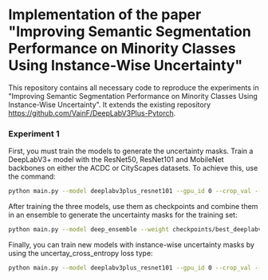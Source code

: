 # Implementation of the paper "Improving Semantic Segmentation Performance on Minority Classes Using Instance-Wise Uncertainty"

This repository contains all necessary code to reproduce the experiments in "Improving Semantic Segmentation Performance on Minority Classes Using Instance-Wise Uncertainty". It extends the existing repository https://github.com/VainF/DeepLabV3Plus-Pytorch.

### Experiment 1

First, you must train the models to generate the uncertainty masks. Train a DeepLabV3+ model with the ResNet50, ResNet101 and MobileNet backbones on either the ACDC or CityScapes datasets. To achieve this, use the command:
```bash
python main.py --model deeplabv3plus_resnet101 --gpu_id 0 --crop_val --lr 0.0001 --crop_size 768 --batch_size 2 --val_batch_size 1 --output_stride 16 --dataset cityscapes --data_root ./datasets/data/cityscapes --total_itrs 50000 --random_seed -1
```
After training the three models, use them as checkpoints and combine them in an ensemble to generate the uncertainty masks for the training set:
```bash
python main.py --model deep_ensemble --weight checkpoints/best_deeplabv3plus_resnet101_cityscapes_os16_seed7830581.pth --weight checkpoints/best_deeplabv3plus_mobilenet_cityscapes_os16_seed6009574.pth --weight checkpoints/best_deeplabv3plus_resnet50_cityscapes_os16_seed8344116.pth --gpu_id 0 --crop_val --lr 0.0001 --crop_size 768 --batch_size 1 --val_batch_size 1 --output_stride 16 --dataset cityscapes --data_root ./datasets/data/cityscapes --make_uncertainty_masks
```
Finally, you can train new models with instance-wise uncertainty masks by using the uncertay_cross_entropy loss type:
```bash
python main.py --model deeplabv3plus_resnet101 --gpu_id 0 --crop_val --loss_type uncertainty_cross_entropy --lr 0.0001 --crop_size 768 --batch_size 2 --val_batch_size 1 --output_stride 16 --dataset cityscapes --data_root ./datasets/data/cityscapes --total_itrs 50000 --random_seed -1
```
